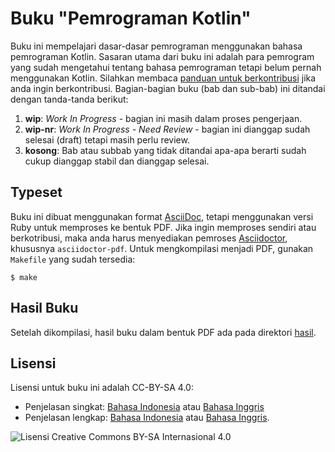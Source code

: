 # Buku "Pemrograman Kotlin"

Buku ini mempelajari dasar-dasar pemrograman menggunakan bahasa pemrograman Kotlin. Sasaran utama dari buku ini adalah para pemrogram yang sudah mengetahui tentang bahasa pemrograman tetapi belum pernah menggunakan Kotlin. Silahkan membaca [panduan untuk berkontribusi](../kontribusi.md) jika anda ingin berkontribusi. Bagian-bagian buku (bab dan sub-bab) ini ditandai dengan tanda-tanda berikut:

1.  **wip**: *Work In Progress* - bagian ini masih dalam proses pengerjaan.
2.  **wip-nr**: *Work In Progress - Need Review* - bagian ini dianggap sudah selesai (draft) tetapi masih perlu review. 
3.  **kosong**: Bab atau subbab yang tidak ditandai apa-apa berarti sudah cukup dianggap stabil dan dianggap selesai.

## Typeset

Buku ini dibuat menggunakan format [AsciiDoc](https://asciidoc.org/), tetapi menggunakan versi Ruby untuk memproses ke bentuk PDF. Jika ingin memproses sendiri atau berkotribusi, maka anda harus menyediakan pemroses [Asciidoctor](https://asciidoctor.org/), khususnya `asciidoctor-pdf`. Untuk mengkompilasi menjadi PDF, gunakan `Makefile` yang sudah tersedia:

```
$ make
```

## Hasil Buku

Setelah dikompilasi, hasil buku dalam bentuk PDF ada pada direktori [hasil](hasil/).

## Lisensi

Lisensi untuk buku ini adalah CC-BY-SA 4.0:

* Penjelasan singkat: [Bahasa Indonesia](https://creativecommons.org/licenses/by/4.0/deed.id) atau [Bahasa  Inggris](https://creativecommons.org/licenses/by/4.0/)
* Penjelasan lengkap: [Bahasa Indonesia](https://creativecommons.org/licenses/by-sa/4.0/legalcode.id) atau [Bahasa  Inggris](https://creativecommons.org/licenses/by-sa/4.0/legalcode).

![Lisensi Creative Commons BY-SA Internasional 4.0](https://i.creativecommons.org/l/by/4.0/88x31.png)
